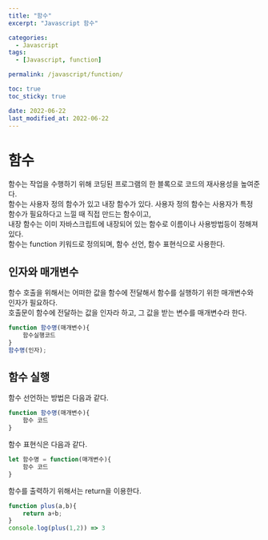 ```yaml
---
title: "함수"
excerpt: "Javascript 함수"

categories:
  - Javascript
tags:
  - [Javascript, function]

permalink: /javascript/function/

toc: true
toc_sticky: true

date: 2022-06-22
last_modified_at: 2022-06-22
---
```


# 함수
함수는 작업을 수행하기 위해 코딩된 프로그램의 한 블록으로 코드의 재사용성을 높여준다.  
함수는 사용자 정의 함수가 있고 내장 함수가 있다. 사용자 정의 함수는 사용자가 특정 함수가 필요하다고 느낄 때 직접 만드는 함수이고,  
내장 함수는 이미 자바스크립트에 내장되어 있는 함수로 이름이나 사용방법등이 정해져있다.  
함수는 function 키워드로 정의되며, 함수 선언, 함수 표현식으로 사용한다.

## 인자와 매개변수
함수 호출을 위해서는 어떠한 값을 함수에 전달해서 함수를 실행하기 위한 매개변수와 인자가 필요하다.  
호출문이 함수에 전달하는 값을 인자라 하고, 그 값을 받는 변수를 매개변수라 한다.
```javascript
function 함수명(매개변수){
    함수실행코드
}
함수명(인자);
```

## 함수 실행
함수 선언하는 방법은 다음과 같다.
```javascript
function 함수명(매개변수){
    함수 코드
}
```
함수 표현식은 다음과 같다.
```javascript
let 함수명 = function(매개변수){
    함수 코드
}
```

함수를 출력하기 위해서는 return을 이용한다.

```javascript
function plus(a,b){
    return a+b;
}
console.log(plus(1,2)) => 3
```
